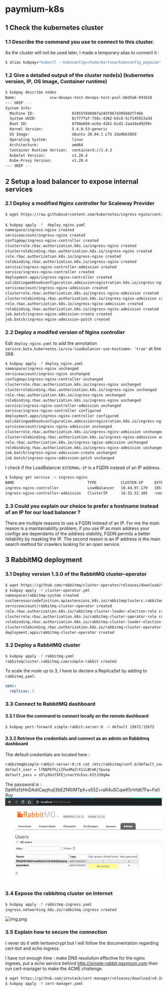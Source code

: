 # paymium-k8s

## 1 Check the kubernetes cluster
### 1.1 Describe the command you use to connect to this cluster.

As the cluster will not be used later, I made a temporary alias to connect it :
````bash
$ alias kubpay="kubectl --kubeconfig=/home/bartoua/kubeconfig_paymium"
````

### 1.2 Give a detailed output of the cluster node(s) (kubernetes version, IP, OS Image, Container runtime)

`````bash
$ kubpay describe nodes
Name:               scw-devops-test-devops-test-pool-bbd5a6-941624
--- SNIP ---
System Info:
  Machine ID:                 01955f048d07a2ddf867d395602f746b
  System UUID:                8c777faf-750c-4382-b5c6-5cf145923a3d
  Boot ID:                    8794e604-ec6e-42b1-bcd2-2aa34ed9299c
  Kernel Version:             5.4.0-53-generic
  OS Image:                   Ubuntu 20.04.1 LTS 2da9bb3059
  Operating System:           linux
  Architecture:               amd64
  Container Runtime Version:  containerd://1.4.3
  Kubelet Version:            v1.20.4
  Kube-Proxy Version:         v1.20.4
--- SNIP ---
`````

## 2 Setup a load balancer to expose internal services
### 2.1 Deploy a modified Nginx controller for Scaleway Provider
```bash
$ wget https://raw.githubusercontent.com/kubernetes/ingress-nginx/controller-v0.44.0/deploy/static/provider/scw/deploy.yaml -o deploy_nginx.yaml

$ kubpay apply -f  deploy_nginx.yaml
namespace/ingress-nginx created
serviceaccount/ingress-nginx created
configmap/ingress-nginx-controller created
clusterrole.rbac.authorization.k8s.io/ingress-nginx created
clusterrolebinding.rbac.authorization.k8s.io/ingress-nginx created
role.rbac.authorization.k8s.io/ingress-nginx created
rolebinding.rbac.authorization.k8s.io/ingress-nginx created
service/ingress-nginx-controller-admission created
service/ingress-nginx-controller created
deployment.apps/ingress-nginx-controller created
validatingwebhookconfiguration.admissionregistration.k8s.io/ingress-nginx-admission created
serviceaccount/ingress-nginx-admission created
clusterrole.rbac.authorization.k8s.io/ingress-nginx-admission created
clusterrolebinding.rbac.authorization.k8s.io/ingress-nginx-admission created
role.rbac.authorization.k8s.io/ingress-nginx-admission created
rolebinding.rbac.authorization.k8s.io/ingress-nginx-admission created
job.batch/ingress-nginx-admission-create created
job.batch/ingress-nginx-admission-patch created
```
### 2.2 Deploy a modifed version of Nginx controller
Edit `deploy_nginx.yaml` to add the annotation `service.beta.kubernetes.io/scw-loadbalancer-use-hostname: 'true'` at line 268.

````bash
$ kubpay apply -f deploy_nginx.yaml
namespace/ingress-nginx unchanged
serviceaccount/ingress-nginx unchanged
configmap/ingress-nginx-controller unchanged
clusterrole.rbac.authorization.k8s.io/ingress-nginx unchanged
clusterrolebinding.rbac.authorization.k8s.io/ingress-nginx unchanged
role.rbac.authorization.k8s.io/ingress-nginx unchanged
rolebinding.rbac.authorization.k8s.io/ingress-nginx unchanged
service/ingress-nginx-controller-admission unchanged
service/ingress-nginx-controller configured
deployment.apps/ingress-nginx-controller configured
validatingwebhookconfiguration.admissionregistration.k8s.io/ingress-nginx-admission configured
serviceaccount/ingress-nginx-admission unchanged
clusterrole.rbac.authorization.k8s.io/ingress-nginx-admission unchanged
clusterrolebinding.rbac.authorization.k8s.io/ingress-nginx-admission unchanged
role.rbac.authorization.k8s.io/ingress-nginx-admission unchanged
rolebinding.rbac.authorization.k8s.io/ingress-nginx-admission unchanged
job.batch/ingress-nginx-admission-create unchanged
job.batch/ingress-nginx-admission-patch unchanged
````

I check if the LoadBalancer `EXTERNAL-IP` is a FQDN instead of an IP address.

````bash
$ kubpay get service -n ingress-nginx
NAME                                 TYPE           CLUSTER-IP     EXTERNAL-IP                          PORT(S)                      AGE
ingress-nginx-controller             LoadBalancer   10.44.97.179   195-154-71-100.lb.fr-par.scw.cloud   80:32579/TCP,443:31038/TCP   81m
ingress-nginx-controller-admission   ClusterIP      10.32.52.105   <none>                               443/TCP                      81m
````

### 2.3 Could you explain our choice to prefer a hostname instead of an IP for our load balancer ?
There are multiple reasons to use a FQDN instead of an IP.
For me the main reason is a maintainability problem, if you use IP as main address your configs are dependants of the address stability, FQDN permits a better reliability by masking the IP.
The second reason is an IP address is the main search method for crawlers looking for an open service.

## 3 RabbitMQ deployment
### 3.1 Deploy version 1.3.0 of the RabbitMQ cluster-operator
```bash
$ wget https://github.com/rabbitmq/cluster-operator/releases/download/v1.3.0/cluster-operator.yml
$ kubpay apply -f cluster-operator.yml
namespace/rabbitmq-system created
customresourcedefinition.apiextensions.k8s.io/rabbitmqclusters.rabbitmq.com created
serviceaccount/rabbitmq-cluster-operator created
role.rbac.authorization.k8s.io/rabbitmq-cluster-leader-election-role created
clusterrole.rbac.authorization.k8s.io/rabbitmq-cluster-operator-role created
rolebinding.rbac.authorization.k8s.io/rabbitmq-cluster-leader-election-rolebinding created
clusterrolebinding.rbac.authorization.k8s.io/rabbitmq-cluster-operator-rolebinding created
deployment.apps/rabbitmq-cluster-operator created
```

### 3.2 Deploy a RabbitMQ cluster
```bash
$ kubpay apply -f rabbitmq.yaml
rabbitmqcluster.rabbitmq.com/simple-rabbit created
````

To scale the node up to 3, I have to declare a ReplicaSet by adding to `rabbitmq.yaml`:
````yaml
spec:
  replicas: 3
````

### 3.3 Connect to RabbitMQ dashboard
#### 3.3.1 Give the command to connect locally on the remote dashboard
```bash
$ kubpay port-forward simple-rabbit-server-0 -n default 15672:15672
```

#### 3.3.2 Retrieve the credentials and connect as an admin on Rabbitmq dashboard
The default credentials are located here :
```bash
rabbitmq@simple-rabbit-server-0:/$ cat /etc/rabbitmq/conf.d/default_user.conf
default_user = lfNQPkYhjiIFwuMaZrX1iLBteKjYpuxq
default_pass = o5lyXGsYSFEjcnactVcEuv-kItJS9gAw
```

The password is : DpWIzfzHnDAdtCayjhujI3bEZNR/MTpX+x55Z+raR4uSCqwK5nVtdt7Fa+Fa09uy
![img_1.png](img_1.png)

### 3.4 Expose the rabbitmq cluster on Internet
```bash
$ kubpay apply -f rabbitmq-ingress.yaml
ingress.networking.k8s.io/rabbitmq-ingress created
````
![img.png](img.png)

### 3.5 Explain how to secure the connection
I never do it with lentsencrypt but I will follow the documentation regarding cert-bot and echo ingress.

I have not enough time : make DNS resolution effective for the nginx ingrees, put a echo service behind http://simple-rabbit.paymium.com then run cert-manager to make the ACME challenge.
```bash
$ wget https://github.com/jetstack/cert-manager/releases/download/v0.16.1/cert-manager.yaml
$ kubpay apply -f cert-manager.yaml

```
